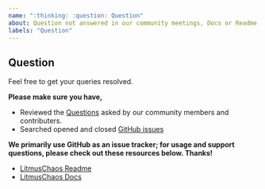 ```yaml
---
name: ":thinking: :question: Question"
about: Question not answered in our community meetings, Docs or Readme.
labels: "Question"
---
```


## Question
Feel free to get your queries resolved.

**Please make sure you have,**

- Reviewed the [Questions](https://github.com/litmuschaos/litmus/labels/Question) asked by our community members and contributers.
- Searched opened and closed [GitHub issues](https://github.com/litmuschaos/litmus/issues)

**We primarily use GitHub as an issue tracker; for usage and support questions, please check out these resources below. Thanks!**

  - [LitmusChaos Readme](https://github.com/litmuschaos/litmus)
  - [LitmusChaos Docs](https://docs.litmuschaos.io/docs/next/getstarted.html)
